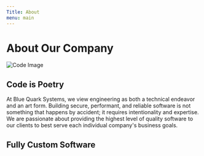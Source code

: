 ```yaml
---
Title: About
menu: main
---
```


# About Our Company

![Code Image](/code.jpg)

## Code is Poetry 

At Blue Quark Systems, we view engineering as both a technical endeavor and an art form. Building secure, performant, and reliable software is not something that happens by accident; it requires intentionality and expertise. We are passionate about providing the highest level of quality software to our clients to best serve each individual company's business goals. 

## Fully Custom Software



